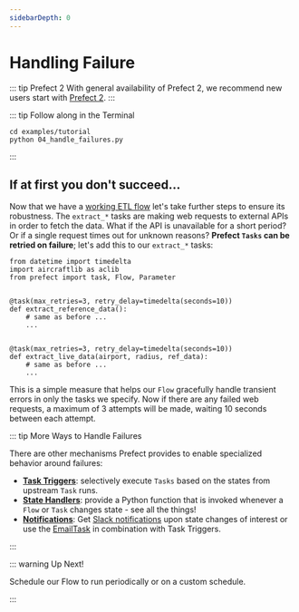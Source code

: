 ```yaml
---
sidebarDepth: 0
---
```


# Handling Failure

::: tip Prefect 2
With general availability of Prefect 2, we recommend new users start with [Prefect 2](https://docs.prefect.io/#getting-started-with-prefect).
:::

::: tip Follow along in the Terminal

```
cd examples/tutorial
python 04_handle_failures.py
```

:::

## If at first you don't succeed...

Now that we have a [working ETL flow](/core/tutorial/03-parameterized-flow.html) let's take further steps to ensure its robustness. The `extract_*` tasks are making web requests to external APIs in order to fetch the data. What if the API is unavailable for a short period? Or if a single request times out for unknown reasons? **Prefect `Tasks` can be retried on failure**; let's add this to our `extract_*` tasks:

```python{1,6,12}
from datetime import timedelta
import aircraftlib as aclib
from prefect import task, Flow, Parameter


@task(max_retries=3, retry_delay=timedelta(seconds=10))
def extract_reference_data():
    # same as before ...
    ...


@task(max_retries=3, retry_delay=timedelta(seconds=10))
def extract_live_data(airport, radius, ref_data):
    # same as before ...
    ...
```

This is a simple measure that helps our `Flow` gracefully handle transient errors in only the tasks we specify. Now if there are any failed web requests, a maximum of 3 attempts will be made, waiting 10 seconds between each attempt.

::: tip More Ways to Handle Failures

There are other mechanisms Prefect provides to enable specialized behavior around failures:

- [**Task Triggers**](/core/concepts/execution.html#triggers): selectively execute `Tasks` based on the states from upstream `Task` runs.
- [**State Handlers**](/core/concepts/states.html#state-handlers-callbacks): provide a Python function that is invoked whenever a `Flow` or `Task` changes state - see all the things!
- [**Notifications**](/core/concepts/notifications.html): Get [Slack notifications](/core/advanced_tutorials/slack-notifications.html#slack-notifications) upon state changes of interest or use the [EmailTask](/api/latest/tasks/notifications.html#emailtask) in combination with Task Triggers.

:::

::: warning Up Next!

Schedule our Flow to run periodically or on a custom schedule.

:::
